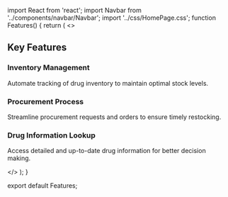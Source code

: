 import React from 'react';
import Navbar from '../components/navbar/Navbar';
import '../css/HomePage.css';
function Features() {
  return (
    <>
      <Navbar />
      <section className="features-section">
        <h2>Key Features</h2>
        <div className="features-list">
          <div className="feature-item">
            <h3>Inventory Management</h3>
            <p>Automate tracking of drug inventory to maintain optimal stock levels.</p>
          </div>
          <div className="feature-item">
            <h3>Procurement Process</h3>
            <p>Streamline procurement requests and orders to ensure timely restocking.</p>
          </div>
          <div className="feature-item">
            <h3>Drug Information Lookup</h3>
            <p>Access detailed and up-to-date drug information for better decision making.</p>
          </div>
        </div>
      </section>
    </>
  );
}

export default Features;
